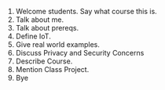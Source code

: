 1. Welcome students. Say what course this is.
2. Talk about me.
3. Talk about prereqs.
4. Define IoT.
5. Give real world examples.
6. Discuss Privacy and Security Concerns
7. Describe Course.
8. Mention Class Project.
9. Bye
